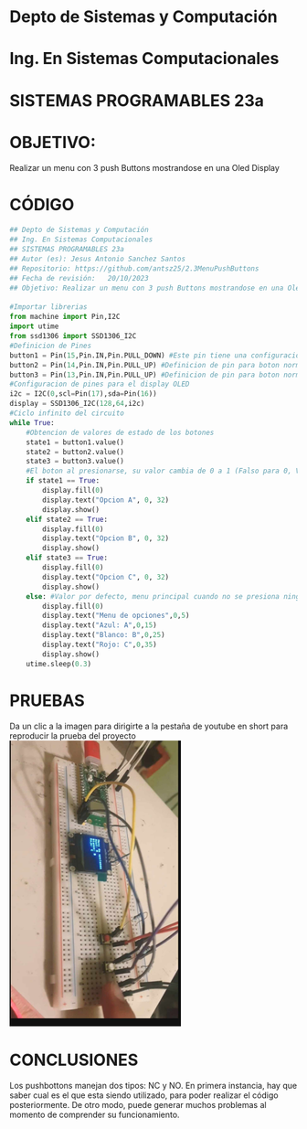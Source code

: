 # Depto de Sistemas y Computación
# Ing. En Sistemas Computacionales
# SISTEMAS PROGRAMABLES 23a


# OBJETIVO:
Realizar un menu con 3 push Buttons mostrandose en una Oled Display

# CÓDIGO
```python
## Depto de Sistemas y Computación
## Ing. En Sistemas Computacionales
## SISTEMAS PROGRAMABLES 23a
## Autor (es): Jesus Antonio Sanchez Santos
## Repositorio: https://github.com/antsz25/2.3MenuPushButtons
## Fecha de revisión:   20/10/2023
## Objetivo: Realizar un menu con 3 push Buttons mostrandose en una Oled Display

#Importar librerias
from machine import Pin,I2C
import utime
from ssd1306 import SSD1306_I2C
#Definicion de Pines
button1 = Pin(15,Pin.IN,Pin.PULL_DOWN) #Este pin tiene una configuracion distinta en el resistor, debido a que es un boton normalmente cerrado
button2 = Pin(14,Pin.IN,Pin.PULL_UP) #Definicion de pin para boton normalmente abierto
button3 = Pin(13,Pin.IN,Pin.PULL_UP) #Definicion de pin para boton normalmente abierto
#Configuracion de pines para el display OLED
i2c = I2C(0,scl=Pin(17),sda=Pin(16))
display = SSD1306_I2C(128,64,i2c)
#Ciclo infinito del circuito
while True:
    #Obtencion de valores de estado de los botones
    state1 = button1.value()
    state2 = button2.value()
    state3 = button3.value()
    #El boton al presionarse, su valor cambia de 0 a 1 (Falso para 0, Verdadero para 1)
    if state1 == True:
        display.fill(0)
        display.text("Opcion A", 0, 32)
        display.show()
    elif state2 == True:
        display.fill(0)
        display.text("Opcion B", 0, 32)
        display.show()
    elif state3 == True:
        display.fill(0)
        display.text("Opcion C", 0, 32)
        display.show()
    else: #Valor por defecto, menu principal cuando no se presiona ningun boton
        display.fill(0)
        display.text("Menu de opciones",0,5)
        display.text("Azul: A",0,15)
        display.text("Blanco: B",0,25)
        display.text("Rojo: C",0,35)
        display.show()
    utime.sleep(0.3)
```

# PRUEBAS
Da un clic a la imagen para dirigirte a la pestaña de youtube en short para reproducir la prueba del proyecto
<a href="https://youtube.com/shorts/Rp1m2zCZxtc?feature=share" target="_blank"><img src="https://github.com/antsz25/2.3MenuPushButtons/blob/main/Portada.jpg" alt="Haz clic para dirigirte al video" width="300" height="500"></a>


# CONCLUSIONES
Los pushbottons manejan dos tipos: NC y NO. En primera instancia, hay que saber cual es el que esta siendo utilizado, para poder realizar el código posteriormente. De otro modo, puede generar muchos problemas al momento de comprender su funcionamiento.
